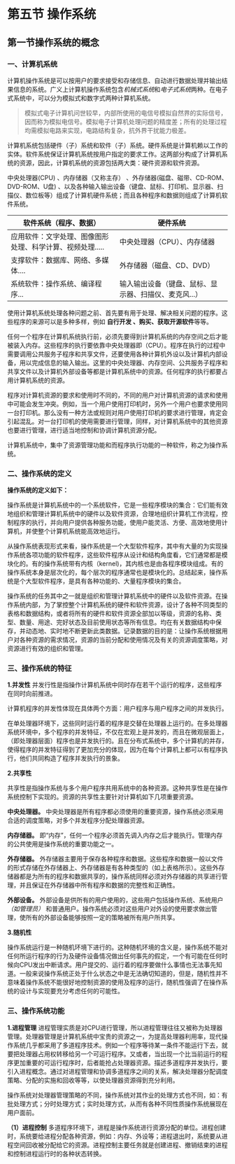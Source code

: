 # 第五节 操作系统

## 第一节操作系统的概念
### 一、计算机系统

  计算机操作系统是可以按用户的要求接受和存储信息、自动进行数据处理并输出结果信息的系统。广义上计算机操作系统包含*机械式系统*和*电子式系统*两种。在电子式系统中，可以分为模拟式和数字式两种计算机系统。
  
>模拟式电子计算机问世较早，内部所使用的电信号模拟自然界的实际信号，因而称为模拟电信号。模拟电子计算机处理问题的精度差；所有的处理过程均需模拟电路来实现，电路结构复杂，抗外界干扰能力极差。

  计算机系统包括硬件（子）系统和软件（子）系统。硬件系统是计算机赖以工作的实体。软件系统保证计算机系统按用户指定的要求工作。这两部分构成了计算机系统的资源，因此，计算机系统的资源包括两大类：硬件资源和软件资源。
  
  中央处理器(CPU) 、内存储器（又称主存） 、外存储器(磁盘、磁带、CD-ROM、DVD-ROM、U盘<USB Flash Disk>) 、以及各种输入输出设备（键盘、鼠标、打印机、显示器、扫描仪、数位板等）组成了计算机硬件系统；而且各种程序和数据则组成了计算机软件系统。

|  软件系统（程序、数据）   | 硬件系统  | 
|  ----  | ----  |
| 应用软件：文字处理、图像图形处理、科学计算、视频处理.....  | 中央处理器（CPU）、内存储器 |
| 支撑软件：数据库、网络、多媒体....  | 外存储器（磁盘、CD、DVD）|
|系统软件：操作系统、编译程序...|输入输出设备（键盘、鼠标、显示器、扫描仪、麦克风...）|
  
  使用计算机系统处理各种问题之前、首先要有用于处理、解决相关问题的程序。这些程序的来源可以是多种多样，例如 **自行开发 、购买、获取开源软件**等等。
  
  任何一个程序在计算机系统执行前，必须先要得到计算机系统的内存空间之后才能被装入内存。这些程序的执行要依靠中央处理器即（CPU）。程序在执行的过程中需要调用公共服务子程序和共享文件，还要使用各种计算机外设以及计算机内部设备，用以完成信息的输入输出。这里的中央处理器、内存空间、公共服务子程序和共享文件以及计算机外部设备等都是计算机系统中的资源。任何程序的执行都要占用计算机系统的资源。
  
  程序对计算机资源的要求和使用时不同的，不同的用户对计算机资源的请求和使用中可能会发生冲突。例如，当一个用户使用打印机时，另外一个用户也要求使用同一台打印机。那么没有一种方法或规则对用户使用打印机的要求进行管理，肯定会引起混乱。对一台打印机的使用需要进行管理，同样，对计算机系统中的其他资源也要进行管理，进行适当地控制和协调计算机资源分配。
  
  计算机系统中，集中了资源管理功能和而程序执行功能的一种软件，称之为操作系统。
  
  
 ### 二、操作系统的定义
  
  **操作系统的定义如下：**
  
  操作系统是计算机系统中的一个系统软件，它是一些程序模块的集合：它们能有效地组织和管理计算机系统中的硬件以及软件资源，合理地组织计算机工作流程，控制程序的执行，并向用户提供各种服务功能，使用户能灵活、方便、高效地使用计算机，并使整个计算机系统能高效地运行。
  
  从操作系统表现形式来看，操作系统是一个大型软件程序，其中有大量的为实现操作系统各项功能的软件程序，这些软件程序从设计和结构角度看，它们通常都是模块化的。有的操作系统带有内核（kernel)，其内核也是由各程序模块组成。有的操作系统本身是层次化的，每个层次的程序通常也是模块化的。总结起来，操作系统是个大型软件程序，是具有各种功能的、大量程序模块的集合。
  
  操作系统的任务其中之一就是组织和管理计算机系统中的硬件以及软件资源。在操作系统内部，为了掌控整个计算机系统的硬件和软件资源，设计了各种不同类型的表格和数据结构，或者将所有的硬件和软件资源全部加以等级，资源的名称、类型、数量、用途、完好状态及目前使用状态等所有信息。均在有关数据结构中保存，并动态地、实时地不断更新此类数据。记录数据的目的是：让操作系统根据用户对各种资源的需求情况，资源的当前分配和使用情况及有关的资源调度策略，对资源进行有效的组织和管理。
  
### 三、操作系统的特征
  **1.并发性**
  并发行性是指操作计算机系统中同时存在若干个运行的程序，这些程序在同时向前推进。
  
  计算机程序的并发性体现在具体两个方面：用户程序与用户程序之间的并发执行。
  
  在单处理器环境下，这些同时运行着的程序是交替在处理器上运行的。在多处理器系统环境中，多个程序的并发特征，不仅在宏观上是并发的，而且在微观层面上，（即处理器层面）程序也是并发执行的。且在分布式系统中，多个计算机的并存，使得程序的并发特征得到了更加充分的体现，因为在每个计算机上都可以有程序执行，他们共同构造了程序并发执行的景象。
  
 **2.共享性**
  
  共享性是指操作系统与多个用户程序共用系统中的各种资源。这种共享性是在操作系统控制下实现的。资源的共享性主要针对计算机如下几项重要资源。
  
  **中央处理器。** 中央处理器是所有程序都必须使用的重要资源，操作系统必须采用合适的调度策略，对多个并发程序分配处理器资源。
  
  **内存储器。** 即“内存”，任何一个程序必须首先调入内存之后才能执行。管理内存的公共使用是操作系统的重要功能之一。
  
  **外存储器。** 外存储器主要用于保存各种程序和数据。这些程序和数据一般以文件的形式存储在外存储器上、外存储器是有各种类型的（如上表格所示）。这些外存储器都是为所有的程序和数据共享的，操作系统同样必须对外存储器的共享进行管理，并且保证在外存储器中所有程序和数据的完整性和正确性。
  
  **外部设备。** 外部设备是供所有的用户使用的，这些用户包括操作系统、系统用户 *（如管理员）* 和普通用户。操作系统必须对这些用户对外设的使用要求做出管理，使所有的外部设备能够按照一定的策略被所有用户所共享。

**3.随机性**
  
   操作系统运行是一种随机环境下进行的。这种随机环境的含义是，操作系统不能对任何所运行程序的行为及硬件设备情况做出任何事先的假定，一个有可能在任何时候向CPU发出中断请求。用户提交的、运行着的程序要做什么事情也无法事先知道。一般来说操作系统正处于什么状态之中是无法确切知道的，但是，随机性并不意味着操作系统不能很好地控制资源的使用及程序的运行，随机性强调了在操作系统的设计与实现要充分考虑任何的可能性。

  ### 三、操作系统功能
  
  **1.进程管理**
    进程管理实质是对CPU进行管理，所以进程管理往往又被称为处理器管理。处理器管理是计算机系统中宝贵的资源之一，为提高处理器利用率，现代操作系统几乎都采用了多道程序技术。例如一个程序等待某一条件不能运行下去，就要把处理器占用权转移给另一个可运行程序。又或者，当出现一个比当前运行的程序更加重要的可运行程序时，后者能抢占处理器资源。描述多道程序并发执行，要引入进程概念。通过对进程管理和协调多道程序之间的关系，解决处理器分配调度策略、分配的实施和回收等等，以使处理器资源得到充分利用。
  
  操作系统对处理器管理策略的不同，操作系统对其作业的处理方式也不同，如：有批处理方式；分时处理方式；实时处理方式，从而有各种不同性质操作系统展现在用户面前。
  
 **（1）进程控制**
  多道程序环境下，进程是操作系统进行资源分配的单位。进程创建时，系统要给进程分配各种资源，例如：内存、外设等；进程退出时，系统要从进程空间回收被分配给它的资源。进程控制主要任务就是创建进程、撤销结束的进程和控制进程运行时的各种状态转换。
